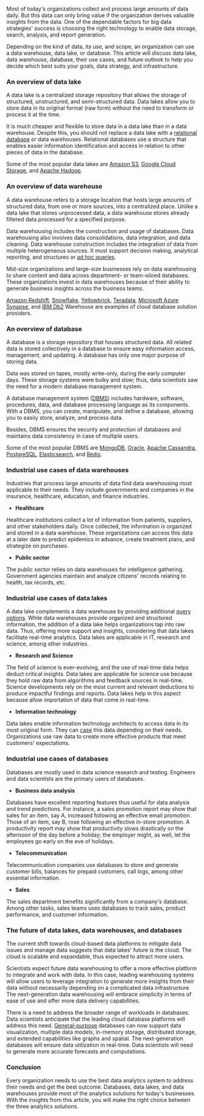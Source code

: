 Most of today&#39;s organizations collect and process large amounts of data daily. But this data can only bring value if the organization derives valuable insights from the data. One of the dependable factors for big data strategies&#39; success is choosing the right technology to enable data storage, search, analysis, and report generation.

Depending on the kind of data, its use, and scope, an organization can use a data warehouse, data lake, or database. This article will discuss data lake, data warehouse, database, their use cases, and future outlook to help you decide which best suits your goals, data strategy, and infrastructure.

### **An overview of data lake**

A data lake is a centralized storage repository that allows the storage of structured, unstructured, and semi-structured data. Data lakes allow you to store data in its original format (raw form) without the need to transform or process it at the time.

It is much cheaper and flexible to store data in a data lake than in a data warehouse. Despite this, you should not replace a data lake with a [relational database](https://www.codecademy.com/articles/what-is-rdbms-sql#) or data warehouses. Relational databases use a structure that enables easier information identification and access in relation to other pieces of data in the database.

Some of the most popular data lakes are [Amazon S3](https://aws.amazon.com/s3/), [Google Cloud Storage](https://cloud.google.com/storage), and [Apache Hadoop](https://hadoop.apache.org/).

### **An overview of data warehouse**

A data warehouse refers to a storage location that hosts large amounts of structured data, from one or more sources, into a centralized place. Unlike a data lake that stores unprocessed data, a data warehouse stores already filtered data processed for a specified purpose.

Data warehousing includes the construction and usage of databases. Data warehousing also involves data consolidations, data integration, and data cleaning. Data warehouse construction includes the integration of data from multiple heterogeneous sources. It must support decision making, analytical reporting, and structures or [ad hoc queries](https://www.techopedia.com/definition/30581/ad-hoc-query-sql-programming).

Mid-size organizations and large-size businesses rely on data warehousing to share content and data across department- or team-siloed databases. These organizations invest in data warehouses because of their ability to generate business insights across the business teams.

[Amazon Redshift](https://aws.amazon.com/redshift/), [Snowflake](https://www.snowflake.com/), [Yellowbrick](https://www.yellowbrick.com/), [Teradata](https://www.teradata.com/Products/Software/Database), [Microsoft Azure Synapse](https://azure.microsoft.com/en-us/services/synapse-analytics/), and [IBM Db2](https://www.ibm.com/support/knowledgecenter/SSCJDQ/com.ibm.swg.im.dashdb.doc/local_overview.html#) Warehouse are examples of cloud database solution providers.

### **An overview of database**

A database is a storage repository that houses structured data. All related data is stored collectively in a database to ensure easy information access, management, and updating. A database has only one major purpose of storing data.

Data was stored on tapes, mostly write-only, during the early computer days. These storage systems were bulky and slow; thus, data scientists saw the need for a modern database management system.

A database management system ([DBMS](https://www.section.io/engineering-education/understanding-dbms/)) includes hardware, software, procedures, data, and database processing language as its components. With a DBMS, you can create, manipulate, and define a database, allowing you to easily store, analyze, and process data.

Besides, DBMS ensures the security and protection of databases and maintains data consistency in case of multiple users.

Some of the most popular DBMS are [MongoDB](https://www.mongodb.com/), [Oracle](https://www.oracle.com/database/), [Apache Cassandra](http://cassandra.apache.org/), [PostgreSQL](https://www.postgresql.org/), [Elasticsearch](https://www.elastic.co/), and [Redis](https://redis.io/).

### **Industrial use cases of data warehouses**

Industries that process large amounts of data find data warehousing most applicable to their needs. They include governments and companies in the insurance, healthcare, education, and finance industries.

- **Healthcare**

Healthcare institutions collect a lot of information from patients, suppliers, and other stakeholders daily. Once collected, the information is organized and stored in a data warehouse. These organizations can access this data at a later date to predict epidemics in advance, create treatment plans, and strategize on purchases.

- **Public sector**

The public sector relies on data warehouses for intelligence gathering. Government agencies maintain and analyze citizens&#39; records relating to health, tax records, etc.

### **Industrial use cases of data lakes**

A data lake complements a data warehouse by providing additional [query options](https://docs.microsoft.com/en-us/odata/concepts/queryoptions-overview#). While data warehouses provide organized and structured information, the addition of a data lake helps organizations tap into raw data. Thus, offering more support and insights, considering that data lakes facilitate real-time analytics. Data lakes are applicable in IT, research and science, among other industries.

- **Research and Science**

The field of science is ever-evolving, and the use of real-time data helps deduct critical insights. Data lakes are applicable for science use because they hold raw data from algorithms and feedback sources in real-time. Science developments rely on the most current and relevant deductions to produce impactful findings and reports. Data lakes help in this aspect because allow importation of data that come in real-time.

- **Information technology**

Data lakes enable information technology architects to access data in its most original form. They can [case](https://corrus.com/blog/docs/user-guide/corrus-basics/what-is-case-data/#) this data depending on their needs. Organizations use raw data to create more effective products that meet customers&#39; expectations.

### **Industrial use cases of databases**

Databases are mostly used in data science research and testing. Engineers and data scientists are the primary users of databases.

- **Business data analysis**

Databases have excellent reporting features thus useful for data analysis and trend predictions. For instance, a sales promotion report may show that sales for an item, say A, increased following an effective email promotion. Those of an item, say B, rose following an effective in-store promotion. A productivity report may show that productivity slows drastically on the afternoon of the day before a holiday; the employer might, as well, let the employees go early on the eve of holidays.

- **Telecommunication**

Telecommunication companies use databases to store and generate customer bills, balances for prepaid customers, call logs, among other essential information.

- **Sales**

The sales department benefits significantly from a company&#39;s database. Among other tasks, sales teams uses databases to track sales, product performance, and customer information.

### **The future of data lakes, data warehouses, and databases**

The current shift towards cloud-based data platforms to mitigate data issues and manage data suggests that data lakes&#39; future is the cloud. The cloud is scalable and expandable, thus expected to attract more users.

Scientists expect future data warehousing to offer a more effective platform to integrate and work with data. In this case, leading warehousing systems will allow users to leverage integration to generate more insights from their data without necessarily depending on a complicated data infrastructure. The next-generation data warehousing will embrace simplicity in terms of ease of use and offer more data delivery capabilities.

There is a need to address the broader range of workloads in databases. Data scientists anticipate that the leading cloud database platforms will address this need. [General-purpose](https://alison.com/learning/courses/236/topic-database-management-systems#) databases can now support data visualization, multiple data models, in-memory storage, distributed storage, and extended capabilities like graphs and spatial. The next-generation databases will ensure data utilization in real-time. Data scientists will need to generate more accurate forecasts and computations.

### **Conclusion**

Every organization needs to use the best data analytics system to address their needs and get the best outcome. Databases, data lakes, and data warehouses provide most of the analytics solutions for today&#39;s businesses. With the insights from this article, you will make the right choice between the three analytics solutions.